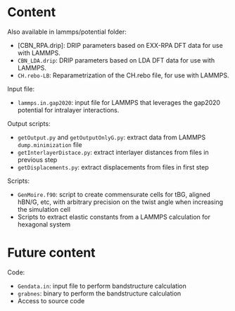 # Content

Also available in lammps/potential folder:
- [CBN_RPA.drip]: DRIP parameters based on EXX-RPA DFT data for use with LAMMPS.  
- `CBN_LDA.drip`: DRIP parameters based on LDA DFT data for use with LAMMPS. 
- `CH.rebo-LB`: Reparametrization of the CH.rebo file, for use with LAMMPS.

Input file:
- `lammps.in.gap2020`: input file for LAMMPS that leverages the gap2020 potential for intralayer interactions.

Output scripts:
- `getOutput.py` and `getOutputOnlyG.py`: extract data from LAMMPS `dump.minimization` file
- `getInterlayerDistace.py`: extract interlayer distances from files in previous step
- `getDisplacements.py`: extract displacements from files in first step

Scripts:
- `GenMoire.f90`: script to create commensurate cells for tBG, aligned hBN/G, etc, with arbitrary precision on the twist angle when increasing the simulation cell
- Scripts to extract elastic constants from a LAMMPS calculation for hexagonal system

# Future content
Code:
- `Gendata.in`: input file to perform bandstructure calculation
- `grabnes`: binary to perform the bandstructure calculation
- Access to source code
 
